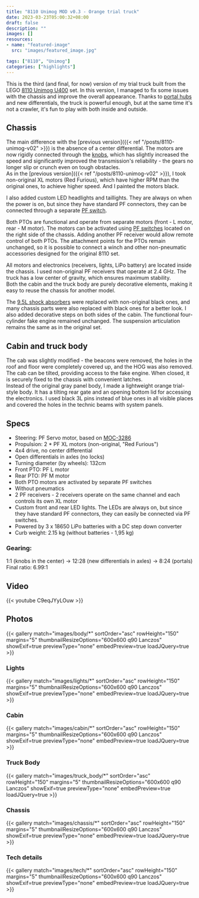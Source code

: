 ```yaml
---
title: "8110 Unimog MOD v0.3 - Orange trial truck"
date: 2023-03-23T05:00:32+08:00
draft: false
description: ""
images: []
resources:
- name: "featured-image"
  src: "images/featured_image.jpg"

tags: ["8110", "Unimog"]
categories: ["highlights"]
---
```


This is the third (and final, for now) version of my trial truck built from the LEGO [8110 Unimog U400](https://rebrickable.com/sets/8110-1/unimog-u400/) set. In this version, I managed to fix some issues with the chassis and improve the overall appearance. Thanks to [portal hubs](https://rebrickable.com/parts/92908/technic-steering-portal-axle-housing/) and new differentials, the truck is powerful enough, but at the same time it's not a crawler, it's fun to play with both inside and outside.

<!--more-->

## Chassis

The main difference with the [previous version]({{< ref "/posts/8110-unimog-v02" >}}) is the absence of a center differential. The motors are now rigidly connected through the [knobs](https://rebrickable.com/parts/32072/technic-knob-wheel/), which has slightly increased the speed and significantly improved the transmission's reliability - the gears no longer slip or crunch even on tough obstacles.\
As in the [previous version]({{< ref "/posts/8110-unimog-v02" >}}), I took non-original XL motors (Red Furious), which have higher RPM than the original ones, to achieve higher speed. And I painted the motors black.

I also added custom LED headlights and taillights. They are always on when the power is on, but since they have standard PF connectors, they can be connected through a separate [PF switch](https://rebrickable.com/parts/61929c02/pole-reverser-power-functions-black-wire/).

Both PTOs are functional and operate from separate motors (front - L motor, rear - M motor). The motors can be activated using [PF switches](https://rebrickable.com/parts/61929c02/pole-reverser-power-functions-black-wire/) located on the right side of the chassis. Adding another PF receiver would allow remote control of both PTOs. The attachment points for the PTOs remain unchanged, so it is possible to connect a winch and other non-pneumatic accessories designed for the original 8110 set.

All motors and electronics (receivers, lights, LiPo battery) are located inside the chassis. I used non-original PF receivers that operate at 2.4 GHz. The truck has a low center of gravity, which ensures maximum stability.\
Both the cabin and the truck body are purely decorative elements, making it easy to reuse the chassis for another model.

The [9.5L shock absorbers](https://rebrickable.com/parts/95292c01/technic-shock-absorber-95l-with-extra-hard-spring/) were replaced with non-original black ones, and many chassis parts were also replaced with black ones for a better look. I also added decorative steps on both sides of the cabin. The functional four-cylinder fake engine remained unchanged. The suspension articulation remains the same as in the original set.

## Cabin and truck body

The cab was slightly modified - the beacons were removed, the holes in the roof and floor were completely covered up, and the HOG was also removed. The cab can be tilted, providing access to the fake engine. When closed, it is securely fixed to the chassis with convenient latches.\
Instead of the original gray panel body, I made a lightweight orange trial-style body. It has a tilting rear gate and an opening bottom lid for accessing the electronics. I used black 3L pins instead of blue ones in all visible places and covered the holes in the technic beams with system panels.

## Specs 
* Steering: PF Servo motor, based on [MOC-3286](https://rebrickable.com/mocs/MOC-3286/jb70/8110-unimog-moc-rc/#details)
* Propulsion: 2 * PF XL motors (non-original, "Red Furious")
* 4x4 drive, no center differential
* Open differentials in axles (no locks)
* Turning diameter (by wheels): 132cm
* Front PTO: PF L motor
* Rear PTO: PF M motor
* Both PTO motors are activated by separate PF switches
* Without pneumatics
* 2 PF receivers - 2 receivers operate on the same channel and each controls its own XL motor
* Custom front and rear LED lights. The LEDs are always on, but since they have standard PF connectors, they can easily be connected via PF switches.
* Powered by 3 x 18650 LiPo batteries with a DC step down converter
* Curb weight: 2.15 kg (without batteries - 1,95 kg)

### Gearing: 

1:1 (knobs in the center) -> 12:28 (new differentials in axles) -> 8:24 (portals)\
Final ratio: 6.99:1

## Video 
{{< youtube C9eqJYyLOuw >}}

## Photos

{{< gallery match="images/body/*" sortOrder="asc" rowHeight="150" margins="5" thumbnailResizeOptions="600x600 q90 Lanczos" showExif=true previewType="none" embedPreview=true loadJQuery=true >}}

### Lights

{{< gallery match="images/lights/*" sortOrder="asc" rowHeight="150" margins="5" thumbnailResizeOptions="600x600 q90 Lanczos" showExif=true previewType="none" embedPreview=true loadJQuery=true >}}

### Cabin

{{< gallery match="images/cabin/*" sortOrder="asc" rowHeight="150" margins="5" thumbnailResizeOptions="600x600 q90 Lanczos" showExif=true previewType="none" embedPreview=true loadJQuery=true >}}

### Truck Body

{{< gallery match="images/truck_body/*" sortOrder="asc" rowHeight="150" margins="5" thumbnailResizeOptions="600x600 q90 Lanczos" showExif=true previewType="none" embedPreview=true loadJQuery=true >}}

### Chassis

{{< gallery match="images/chassis/*" sortOrder="asc" rowHeight="150" margins="5" thumbnailResizeOptions="600x600 q90 Lanczos" showExif=true previewType="none" embedPreview=true loadJQuery=true >}}

### Tech details

{{< gallery match="images/tech/*" sortOrder="asc" rowHeight="150" margins="5" thumbnailResizeOptions="600x600 q90 Lanczos" showExif=true previewType="none" embedPreview=true loadJQuery=true >}}
